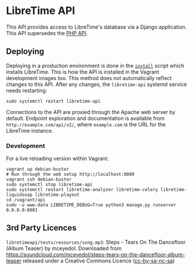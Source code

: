 # LibreTime API

This API provides access to LibreTime's database via a Django application. This
API supersedes the [PHP API](../airtime_mvc/application/controllers/ApiController.php).

## Deploying
Deploying in a production environment is done in the [`install`](../install)
script which installs LibreTime. This is how the API is installed in the Vagrant
development images too. This method does not automatically reflect changes to
this API. After any changes, the `libretime-api` systemd service needs
restarting:

    sudo systemctl restart libretime-api

Connections to the API are proxied through the Apache web server by default.
Endpoint exploration and documentation is available from
`http://example.com/api/v2/`, where `example.com` is the URL for the LibreTime
instance.

### Development
For a live reloading version within Vagrant:

```
vagrant up debian-buster
# Run through the web setup http://localhost:8080
vagrant ssh debian-buster
sudo systemctl stop libretime-api
sudo systemctl restart libretime-analyzer libretime-celery libretime-liquidsoap libretime-playout
cd /vagrant/api
sudo -u www-data LIBRETIME_DEBUG=True python3 manage.py runserver 0.0.0.0:8081
```

## 3rd Party Licences
`libretimeapi/tests/resources/song.mp3`: Steps - Tears On The Dancefloor (Album
Teaser) by mceyedol. Downloaded from
https://soundcloud.com/mceyedol/steps-tears-on-the-dancefloor-album-teaser
released under a Creative Commons Licence
([cc-by-sa-nc-sa](https://creativecommons.org/licenses/by-nc-sa/3.0/))
